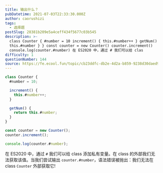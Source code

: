 ```yaml
---
title: 输出什么？
pubDatetime: 2021-07-03T22:33:30.000Z
author: caorushizi
tags:
  - 选择题
postSlug: 28381b209e5a4ceff434f5677c03b545
description: >-
  class Counter { #number = 10 increment() { this.#number++ } getNum() { return
  this.#number } } const counter = new Counter() counter.increment()
  console.log(counter.#number) 在 ES2020 中，通过 # 我们可以给 clas
difficulty: 1
questionNumber: 144
source: https://fe.ecool.fun/topic/cb23ddfc-db2e-4d2a-b859-9238d30daed9
---
```


```javascript
class Counter {
  #number = 10;

  increment() {
    this.#number++;
  }

  getNum() {
    return this.#number;
  }
}

const counter = new Counter();
counter.increment();

console.log(counter.#number);
```

在 ES2020 中，通过 `#` 我们可以给 class 添加私有变量。在 class 的外部我们无法获取该值。当我们尝试输出 `counter.#number`，语法错误被抛出：我们无法在 class `Counter` 外部获取它!
